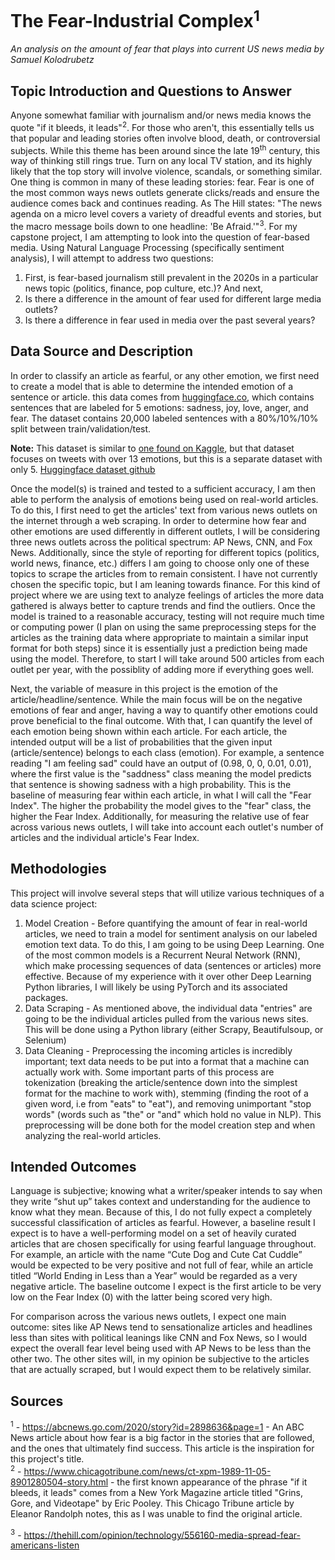 # The Fear-Industrial Complex<sup>1</sup>
*An analysis on the amount of fear that plays into current US news media by Samuel Kolodrubetz*

## Topic Introduction and Questions to Answer

Anyone somewhat familiar with journalism and/or news media knows the quote "if it bleeds, it leads"<sup>2</sup>. For those who aren't, this essentially tells us that popular and leading stories often involve blood, death, or controversial subjects. While this theme has been around since the late 19<sup>th</sup> century, this way of thinking still rings true. Turn on any local TV station, and its highly likely that the top story will involve violence, scandals, or something similar. One thing is common in many of these leading stories: fear. Fear is one of the most common ways news outlets generate clicks/reads and ensure the audience comes back and continues reading. As The Hill states: "The news agenda on a micro level covers a variety of dreadful events and stories, but the macro message boils down to one headline: 'Be Afraid.'"<sup>3</sup>. For my capstone project, I am attempting to look into the question of fear-based media. Using Natural Language Processing (specifically sentiment analysis), I will attempt to address two questions: 

1. First, is fear-based journalism still prevalent in the 2020s in a particular news topic (politics, finance, pop culture, etc.)? And next, 
2. Is there a difference in the amount of fear used for different large media outlets? 
3. Is there a difference in fear used in media over the past several years?

## Data Source and Description

In order to classify an article as fearful, or any other emotion, we first need to create a model that is able to determine the intended emotion of a sentence or article. this data comes from [huggingface.co](https://huggingface.co/datasets/emotion), which contains sentences that are labeled for 5 emotions: sadness, joy, love, anger, and fear. The dataset contains 20,000 labeled sentences with a 80%/10%/10% split between train/validation/test. 

**Note:** This dataset is similar to [one found on Kaggle](https://www.kaggle.com/pashupatigupta/emotion-detection-from-text), but that dataset focuses on tweets with over 13 emotions, but this is a separate dataset with only 5. [Huggingface dataset github](https://github.com/dair-ai/emotion_dataset)

Once the model(s) is trained and tested to a sufficient accuracy, I am then able to perform the analysis of emotions being used on real-world articles. To do this, I first need to get the articles' text from various news outlets on the internet through a web scraping. In order to determine how fear and other emotions are used differently in different outlets, I will be considering three news outlets across the political spectrum: AP News, CNN, and Fox News. Additionally, since the style of reporting for different topics (politics, world news, finance, etc.) differs I am going to choose only one of these topics to scrape the articles from to remain consistent. I have not currently chosen the specific topic, but I am leaning towards finance. For this kind of project where we are using text to analyze feelings of articles the more data gathered is always better to capture trends and find the outliers. Once the model is trained to a reasonable accuracy, testing will not require much time or computing power (I plan on using the same preprocessing steps for the articles as the training data where appropriate to maintain a similar input format for both steps) since it is essentially just a prediction being made using the model. Therefore, to start I will take around 500 articles from each outlet per year, with the possiblity of adding more if everything goes well. 

Next, the variable of measure in this project is the emotion of the article/headline/sentence. While the main focus will be on the negative emotions of fear and anger, having a way to quantify other emotions could prove beneficial to the final outcome. With that, I can quantify the level of each emotion being shown within each article. For each article, the intended output will be a list of probabilities that the given input (article/sentence) belongs to each class (emotion). For example, a sentence reading "I am feeling sad" could have an output of (0.98, 0, 0, 0.01, 0.01), where the first value is the "saddness" class meaning the model predicts that sentence is showing sadness with a high probability. This is the baseline of measuring fear within each article, in what I will call the "Fear Index". The higher the probability the model gives to the "fear" class, the higher the Fear Index. Additionally, for measuring the relative use of fear across various news outlets, I will take into account each outlet's number of articles and the individual article's Fear Index. 

## Methodologies

This project will involve several steps that will utilize various techniques of a data science project:

1. Model Creation - Before quantifying the amount of fear in real-world articles, we need to train a model for sentiment analysis on our labeled emotion text data. To do this, I am going to be using Deep Learning. One of the most common models is a Recurrent Neural Network (RNN), which make processing sequences of data (sentences or articles) more effective. Because of my experience with it over other Deep Learning Python libraries, I will likely be using PyTorch and its associated packages. 
2. Data Scraping - As mentioned above, the individual data "entries" are going to be the individual articles pulled from the various news sites. This will be done using a Python library (either Scrapy, Beautifulsoup, or Selenium)
3. Data Cleaning - Preprocessing the incoming articles is incredibly important; text data needs to be put into a format that a machine can actually work with. Some important parts of this process are tokenization (breaking the article/sentence down into the simplest format for the machine to work with), stemming (finding the root of a given word, i.e from "eats" to "eat"), and removing unimportant "stop words" (words such as "the" or "and" which hold no value in NLP). This preprocessing will be done both for the model creation step and when analyzing the real-world articles.  

## Intended Outcomes

Language is subjective; knowing what a writer/speaker intends to say when they write “shut up” takes context and understanding for the audience to know what they mean. Because of this, I do not fully expect a completely successful classification of articles as fearful. However, a baseline result I expect is to have a well-performing model on a set of heavily curated articles that are chosen specifically for using fearful language throughout. For example, an article with the name “Cute Dog and Cute Cat Cuddle” would be expected to be very positive and not full of fear, while an article titled “World Ending in Less than a Year” would be regarded as a very negative article. The baseline outcome I expect is the first article to be very low on the Fear Index (0) with the latter being scored very high. 

For comparison across the various news outlets, I expect one main outcome: sites like AP News tend to sensationalize articles and headlines less than sites with political leanings like CNN and Fox News, so I would expect the overall fear level being used with AP News to be less than the other two. The other sites will, in my opinion be subjective to the articles that are actually scraped, but I would expect them to be relatively similar.


## Sources
<sup>1</sup> - https://abcnews.go.com/2020/story?id=2898636&page=1 - An ABC News article about how fear is a big factor in the stories that are followed, and the ones that ultimately find success. This article is the inspiration for this project's title.  
<sup>2</sup> - https://www.chicagotribune.com/news/ct-xpm-1989-11-05-8901280504-story.html - the first known appearance of the phrase "if it bleeds, it leads" comes from a New York Magazine article titled "Grins, Gore, and Videotape" by Eric Pooley. This Chicago Tribune article by Eleanor Randolph notes, this as I was unable to find the original article.

<sup>3</sup> - https://thehill.com/opinion/technology/556160-media-spread-fear-americans-listen


